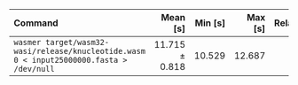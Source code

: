 | Command | Mean [s] | Min [s] | Max [s] | Relative |
|:---|---:|---:|---:|---:|
| `wasmer target/wasm32-wasi/release/knucleotide.wasm 0 < input25000000.fasta > /dev/null` | 11.715 ± 0.818 | 10.529 | 12.687 | 1.00 |
